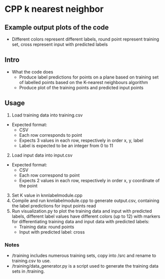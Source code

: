 # CPP k nearest neighbor
## Example output plots of the code
- Different colors represent different labels, round point represent training set, cross represent input with predicted labels
## Intro
- What the code does
  - Produce label predictions for points on a plane based on training set of labelled points based on the K-nearest neighbours algorithm
  - Produce plot of the training points and predicted input points
## Usage
1. Load training data into training.csv
  - Expected format:
      - CSV
      - Each row corresponds to point
      - Expects 3 values in each row, respectively in order x, y, label
      - Label is expected to be an integer from 0 to 11
2. Load input data into input.csv
  - Expected format:
      - CSV
      - Each row correspond to point
      - Expects 2 values in each row, respectively in order x, y coordinate of the point
3. Set K value in knnlabelmodule.cpp
4. Compile and run knnlabelmodule.cpp to generate output.csv, containing the label predictions for input points read
5. Run visualization.py to plot the training data and input with predicted labels, different label values have different colors (up to 12) with markers for differentiating training data and input data with predicted labels:
   - Training data: round points
   - Input with predicted label: cross
### Notes
- /training includes numerous training sets, copy into /src and rename to training.csv to use.
- /training/data_generator.py is a script used to generate the training data sets in /training.